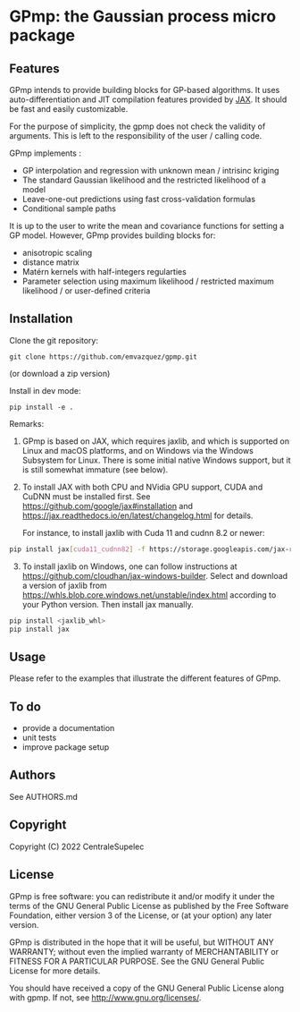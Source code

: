 # GPmp: the Gaussian process micro package

## Features

GPmp intends to provide building blocks for GP-based algorithms. It
uses auto-differentiation and JIT compilation features provided by
[JAX](https://jax.readthedocs.io/). It should be fast and easily
customizable.

For the purpose of simplicity, the gpmp does not check the validity of
arguments. This is left to the responsibility of the user / calling
code.

GPmp implements :
* GP interpolation and regression with unknown mean / intrisinc kriging
* The standard Gaussian likelihood and the restricted likelihood of a model
* Leave-one-out predictions using fast cross-validation formulas
* Conditional sample paths

It is up to the user to write the mean and covariance functions for
setting a GP model. However, GPmp provides building blocks for:
* anisotropic scaling
* distance matrix
* Matérn kernels with half-integers regularties
* Parameter selection using maximum likelihood / restricted maximum
  likelihood / or user-defined criteria


## Installation

Clone the git repository:
```
git clone https://github.com/emvazquez/gpmp.git
```
(or download a zip version)

Install in dev mode:
```
pip install -e .
```

Remarks:

1. GPmp is based on JAX, which requires jaxlib, and which is
   supported on Linux and macOS platforms, and on Windows via the
   Windows Subsystem for Linux. There is some initial native Windows
   support, but it is still somewhat immature (see below).

2. To install JAX with both CPU and NVidia GPU support, CUDA and CuDNN
   must be installed first. See
   https://github.com/google/jax#installation and
   https://jax.readthedocs.io/en/latest/changelog.html for details.

   For instance, to install jaxlib  with Cuda 11 and cudnn 8.2 or newer:
```bash   
pip install jax[cuda11_cudnn82] -f https://storage.googleapis.com/jax-releases/jax_releases.html
```
   
3. To install jaxlib on Windows, one can follow instructions at
   https://github.com/cloudhan/jax-windows-builder.  Select and
   download a version of jaxlib from
   https://whls.blob.core.windows.net/unstable/index.html according to
   your Python version. Then install jax manually.

```powershell
pip install <jaxlib_whl>
pip install jax
```

## Usage

Please refer to the examples that illustrate the different features of GPmp.

## To do

* provide a documentation
* unit tests
* improve package setup

## Authors

 See AUTHORS.md

## Copyright

 Copyright (C) 2022 CentraleSupelec

## License

 GPmp is free software: you can redistribute it and/or modify it
 under the terms of the GNU General Public License as published by
 the Free Software Foundation, either version 3 of the License, or
 (at your option) any later version.

 GPmp is distributed in the hope that it will be useful, but WITHOUT
 ANY WARRANTY; without even the implied warranty of MERCHANTABILITY
 or FITNESS FOR A PARTICULAR PURPOSE. See the GNU General Public
 License for more details.

 You should have received a copy of the GNU General Public License
 along with gpmp. If not, see http://www.gnu.org/licenses/.
